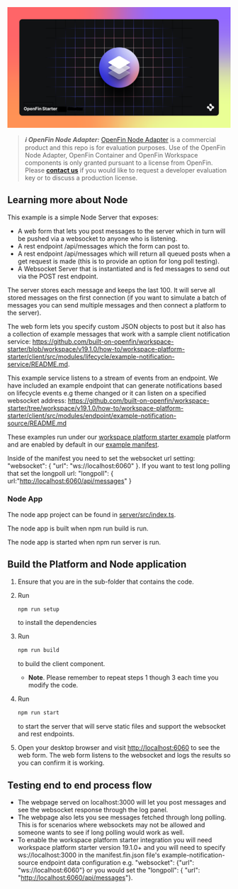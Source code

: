 ![OpenFin Node Adapter Example -- How To Connect To An Interop Broker Basic](../../assets/OpenFin-Starter.png)

> **_:information_source: OpenFin Node Adapter:_** [OpenFin Node Adapter](https://www.openfin.co/workspace/) is a commercial product and this repo is for evaluation purposes. Use of the OpenFin Node Adapter, OpenFin Container and OpenFin Workspace components is only granted pursuant to a license from OpenFin. Please [**contact us**](https://www.openfin.co/workspace/poc/) if you would like to request a developer evaluation key or to discuss a production license.

## Learning more about Node

This example is a simple Node Server that exposes:

- A web form that lets you post messages to the server which in turn will be pushed via a websocket to anyone who is listening.
- A rest endpoint /api/messages which the form can post to.
- A rest endpoint /api/messages which will return all queued posts when a get request is made (this is to provide an option for long poll testing).
- A Websocket Server that is instantiated and is fed messages to send out via the POST rest endpoint.

The server stores each message and keeps the last 100. It will serve all stored messages on the first connection (if you want to simulate a batch of messages you can send multiple messages and then connect a platform to the server).

The web form lets you specify custom JSON objects to post but it also has a collection of example messages that work with a sample client notification service: <https://github.com/built-on-openfin/workspace-starter/blob/workspace/v19.1.0/how-to/workspace-platform-starter/client/src/modules/lifecycle/example-notification-service/README.md>.

This example service listens to a stream of events from an endpoint. We have included an example endpoint that can generate notifications based on lifecycle events e.g theme changed or it can listen on a specified websocket address: <https://github.com/built-on-openfin/workspace-starter/tree/workspace/v19.1.0/how-to/workspace-platform-starter/client/src/modules/endpoint/example-notification-source/README.md>

These examples run under our [workspace platform starter example](https://github.com/built-on-openfin/workspace-starter/blob/workspace/v19.1.0/how-to/workspace-platform-starter/) platform and are enabled by default in our [example manifest](https://github.com/built-on-openfin/workspace-starter/blob/workspace/v19.1.0/how-to/workspace-platform-starter/public/manifest.fin.json).

Inside of the manifest you need to set the websocket url setting: "websocket": { "url": "ws://localhost:6060" }. If you want to test long polling that set the longpoll url: "longpoll": { url:"<http://localhost:6060/api/messages>" }

### Node App

The node app project can be found in [server/src/index.ts](./server/src/index.ts).

The node app is built when npm run build is run.

The node app is started when npm run server is run.

## Build the Platform and Node application

1. Ensure that you are in the sub-folder that contains the code.

2. Run

   ```bash
   npm run setup
   ```

   to install the dependencies

3. Run

   ```bash
   npm run build
   ```

   to build the client component.

   - **Note**. Please remember to repeat steps 1 though 3 each time you modify the code.

4. Run

   ```bash
   npm run start
   ```

   to start the server that will serve static files and support the websocket and rest endpoints.

5. Open your desktop browser and visit <http://localhost:6060> to see the web form. The web form listens to the websocket and logs the results so you can confirm it is working.

## Testing end to end process flow

- The webpage served on localhost:3000 will let you post messages and see the websocket response through the log panel.
- The webpage also lets you see messages fetched through long polling. This is for scenarios where websockets may not be allowed and someone wants to see if long polling would work as well.
- To enable the workspace platform starter integration you will need workspace platform starter version 19.1.0+ and you will need to specify ws://localhost:3000 in the manifest.fin.json file's example-notification-source endpoint data configuration e.g. "websocket": {"url": "ws://localhost:6060"} or you would set the "longpoll": { "url": "<http://localhost:6060/api/messages>"}.
